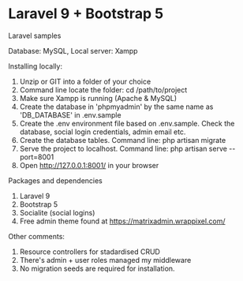 # Laravel 9 + Bootstrap 5
Laravel samples

Database: MySQL, Local server: Xampp

Installing locally:
1) Unzip or GIT into a folder of your choice
2) Command line locate the folder: cd /path/to/project
3) Make sure Xampp is running (Apache & MySQL)
4) Create the database in 'phpmyadmin' by the same name as 'DB_DATABASE' in .env.sample
5) Create the .env environment file based on .env.sample. Check the database, social login credentials, admin email etc.
6) Create the database tables. Command line: php artisan migrate
7) Serve the project to localhost. Command line: php artisan serve --port=8001
8) Open http://127.0.0.1:8001/ in your browser


Packages and dependencies
1) Laravel 9
2) Bootstrap 5
3) Socialite (social logins)
4) Free admin theme found at https://matrixadmin.wrappixel.com/


Other comments:
1) Resource controllers for stadardised CRUD
2) There's admin + user roles managed my middleware
3) No migration seeds are required for installation.
